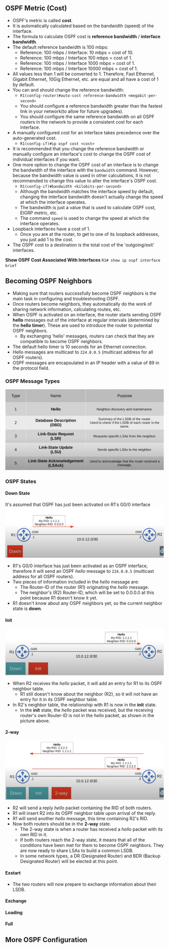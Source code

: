 ## OSPF Metric (Cost)
* OSPF's metric is called **cost**.
* It is automatically calculated based on the bandwidth (speed) of the interface.
* The formula to calculate OSPF cost is **reference bandwidth** / **interface bandwidth**.
* The default reference bandwidth is 100 mbps:
	* Reference: 100 mbps / Interface: 10 mbps = cost of 10.
	* Reference: 100 mbps / Interface 100 mbps = cost of 1.
	* Reference: 100 mbps / Interface 1000 mbps = cost of 1.
	* Reference: 100 mbps / Interface 10000 mbps = cost of 1.
* All values less than 1 will be converted to 1. Therefore, Fast Ethernet, Gigabit Ethernet, 10Gig Ethernet, etc. are equal and all have a cost of 1 by default.
* You can and should change the reference bandwidth:
	* `R1(config-router)#auto-cost reference-bandwidth <megabit-per-second>`
	* You should configure a reference bandwidth greater than the fastest link in your network(to allow for future upgrades).
	* You should configure the same reference bandwidth on all OSPF routers in the network to provide a consistent cost for each interface.
* A manually configured cost for an interface takes precedence over the auto-generated cost.
	* `R1(config-if)#ip ospf cost <cost>`
* It is recommended that you change the reference bandwidth or manually configure an interface's cost to change the OSPF cost of individual interfaces if you want.
* One more option to change the OSPF cost of an interface is to change the bandwidth of the interface with the `bandwidth` command. However, because the bandwidth value is used in other calculations, it is not recommended to change this value to alter the interface's OSPF cost.
	* `R1(config-if)#bandwidth <kilobits-per-second>`
	* Although the bandwidth matches the interface speed by default, changing the interface bandwidth doesn't actually change the speed at which the interface operates.
	* The bandwidth is just a value that is used to calculate OSPF cost, EIGRP metric, etc.
	* The command `speed` is used to change the speed at which the interface operates.
* Loopback interfaces have a cost of 1.
	* Once you are at the router, to get to one of its loopback addresses, you just add 1 to the cost.
* The OSPF cost to a destination is the total cost of the 'outgoing/exit' interfaces.

**Show OSPF Cost Associated With Interfaces**
`R1# show ip ospf interface brief`
## Becoming OSPF Neighbors
* Making sure that routers successfully become OSPF neighbors is the main task in configuring and troubleshooting OSPF.
* Once routers become neighbors, they automatically do the work of sharing network information, calculating routes, etc.
* When OSPF is activated on an interface, the router starts sending OSPF **hello** messages out of the interface at regular intervals (determined by the **hello timer**). These are used to introduce the router to potential OSPF neighbors.
	* By exchanging 'hello' messages, routers can check that they are compatible to become OSPF neighbors.
* The default hello timer is 10 seconds for an Ethernet connection.
* Hello messages are multicast to `224.0.0.5` (multicast address for all OSPF routers).
* OSPF messages are encapsulated in an IP header with a value of 89 in the protocol field.

### OSPF Message Types
![OSPF message types](./img2/OSPF-message-types.png)
### OSPF States
#### Down State
It's assumed that OSPF has just been activated on R1's G0/0 interface
![OSPF down state](./img2/OSPF-down-state.png)
* R1's G0/0 interface has just been activated as an OSPF interface, therefore it will send an OSPF *hello* message to `224.0.0.5` (multicast address for all OSPF routers).
* Two  pieces of information included in the *hello* message are:
	* The Router-ID of the router (R1) originating the *hello* message.
	* The neighbor's (R2) Router-ID, which will be set to 0.0.0.0 at this point because R1 doesn't know it yet.
* R1 doesn't know about any OSPF neighbors yet, so the current neighbor state is **down**.
#### Init
![OSPF Init State](./img2/OSPF-init-state.png)
* When R2 receives the *hello* packet, it will add an entry for R1 to its OSPF neighbor table.
	* R1 still doesn't know about the neighbor (R2), so it will not have an entry for it in its OSPF neighbor table.
* In R2's neighbor table, the relationship with R1 is now in the **init** state.
	* In the **init** state, the *hello* packet was received, but the receiving router's own Router-ID is not in the *hello* packet, as shown in the picture above.
#### 2-way
![OSPF 2-way state](./img2/OSPF-2-way-state.png)
* R2 will send a reply *hello* packet containing the RID of both routers.
* R1 will insert R2 into its OSPF neighbor table upon arrival of the reply.
* R1 will send another *hello* message, this time containing R2's RID.
* Now both routers should be in the **2-way** state.
	* The 2-way state is when a router has received a *hello* packet with its own RID in it.
	* If both routers reach the 2-way state, it means that all of the conditions have been met for them to become OSPF neighbors. They are now ready to share LSAs to build a common LSDB.
	* In some network types, a DR (Designated Router) and BDR (Backup Designated Router) will be elected at this point.
#### Exstart
* The two routers will now prepare to exchange information about their LSDB.
#### Exchange
#### Loading
#### Full

## More OSPF Configuration
